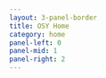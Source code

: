 ```yaml
---
layout: 3-panel-border
title: OSY Home
category: home
panel-left: 0
panel-mid: 1
panel-right: 2
---
```

